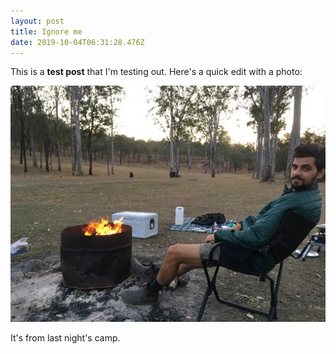 ```yaml
---
layout: post
title: Ignore me
date: 2019-10-04T06:31:28.476Z
---
```

This is a **test post** that I'm testing out. Here's a quick edit with a photo:

![Me sitting at the campfire](/assets/uploads/campfire.jpg "Not sure")

It's from last night's camp.
